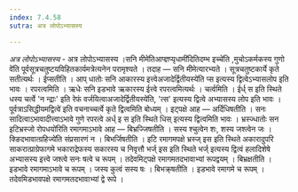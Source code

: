 ```yaml
---
index: 7.4.58
sutra: अत्र लोपोऽभ्यासस्य

---
```

_अत्र लोपोऽभ्यासस्य_ - अत्र लोपोऽभ्यासस्य ।सनि मीमे॑तिआप्ज्ञप्यृधामी॑दितिदम्भ इच्चे॑ति ,मुचोऽकर्मकस्य गुणो वे॑ति पूर्वसूत्रचतुष्टयविहितकार्यमत्रेत्यनेन परामृश्यते । तदाह —  सनि मीमेत्यारभ्यते । सूत्रचतुष्टकार्ये कृते सतीत्यर्थः । ईप्सतीति । आप् धातोः सनि आकारस्य इत्त्वेअजादेर्द्वितीयस्ये॑ति प्स इत्यस्य द्वित्वेऽभ्यासलोप इति भावः । रपरत्वमिति । ऋधेः सनि इडभावे ऋकारस्य ईत्त्वे रपरत्वमित्यर्थः । चर्त्वमिति । ईर्ध् स इति स्थिते धस्य चर्त्वे 'न न्द्राः' इति रेफं वर्जयित्वाअजादेर्द्वितीयस्ये॑ति, 'त्स' इत्यस्य द्वित्वे अभ्यासस्य लोप इति भावः ।पूर्वत्राऽसिद्धीयमद्वित्वे॑ इति वचनाच्चर्त्वे कृते द्वित्वमिति बोध्यम् । इट्पक्षे आह —  अर्दिधिषतीति । सनः सादित्वाऽभावादीत्त्वाऽभावे गुणे रपरत्वे अर्ध् इ स इति स्थिते धिस् इत्यस्य द्वित्वमिति भावः । भ्रस्ज्धातोः सन इटिभ्रस्जो रोपधयो॑रिति रमागमाऽभावे आह — बिभ्रज्जिषतीति । सस्य श्चुत्वेन शः, शस्य जश्त्वेन जः । क्ङिदभावात्ग्रहिज्ये॑ति संप्रसारणं न । बिभर्जिषतीति । इटि रमागमपक्षे भ्रस्ज् इस इति स्थिते अकारादुपरि साकरात्प्राग्रेफागमे भकाराद्रेफस्य सकारस्य च निवृत्तौ भर्ज् इस इति स्थिते भर्ज् इत्यस्य द्वित्वं हलादिशेषे अभ्यासस्य इत्त्वे जश्त्वे सनः षत्वे च रूपम् । तदेवमिट्पक्षे रमागमतदभावाभ्यां रूपद्वयम् । बिभ्रक्षतीति । इडभावे रमागमाऽभावे च रूपम् । जस्य कुत्वं सस्य षः । बिभक्र्षतीति । इडभावे रमागमे च रूपम् । तदेवमिडभावपक्षे रमागमतदभावाभ्यां द्वे रूपे ।